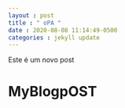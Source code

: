 ```yaml
---
layout : post
title : " oPA "
date : 2020-08-08 11:14:49-0500
categories : jekyll update
---
```


Este é um novo post

# MyBlogpOST